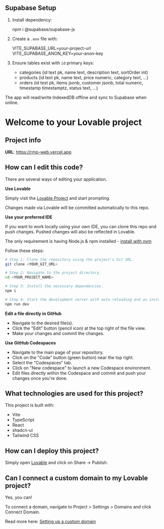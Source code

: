 ## Supabase Setup

1. Install dependency:

   npm i @supabase/supabase-js

2. Create a `.env` file with:

   VITE_SUPABASE_URL=your-project-url
   VITE_SUPABASE_ANON_KEY=your-anon-key

3. Ensure tables exist with `id` primary keys:

   - categories (id text pk, name text, description text, sortOrder int)
   - products (id text pk, name text, price numeric, category text, ...)
   - orders (id text pk, items jsonb, customer jsonb, total numeric, timestamp timestamptz, status text, ...)

The app will read/write IndexedDB offline and sync to Supabase when online.

# Welcome to your Lovable project

## Project info

**URL**: https://rmp-web.vercel.app

## How can I edit this code?

There are several ways of editing your application.

**Use Lovable**

Simply visit the [Lovable Project](https://rmp-web.vercel.app) and start prompting.

Changes made via Lovable will be committed automatically to this repo.

**Use your preferred IDE**

If you want to work locally using your own IDE, you can clone this repo and push changes. Pushed changes will also be reflected in Lovable.

The only requirement is having Node.js & npm installed - [install with nvm](https://github.com/nvm-sh/nvm#installing-and-updating)

Follow these steps:

```sh
# Step 1: Clone the repository using the project's Git URL.
git clone <YOUR_GIT_URL>

# Step 2: Navigate to the project directory.
cd <YOUR_PROJECT_NAME>

# Step 3: Install the necessary dependencies.
npm i

# Step 4: Start the development server with auto-reloading and an instant preview.
npm run dev
```

**Edit a file directly in GitHub**

- Navigate to the desired file(s).
- Click the "Edit" button (pencil icon) at the top right of the file view.
- Make your changes and commit the changes.

**Use GitHub Codespaces**

- Navigate to the main page of your repository.
- Click on the "Code" button (green button) near the top right.
- Select the "Codespaces" tab.
- Click on "New codespace" to launch a new Codespace environment.
- Edit files directly within the Codespace and commit and push your changes once you're done.

## What technologies are used for this project?

This project is built with:

- Vite
- TypeScript
- React
- shadcn-ui
- Tailwind CSS

## How can I deploy this project?

Simply open [Lovable](https://lovable.dev/projects/5bd6baaa-095a-4cde-80fe-4be5c6cbb84a) and click on Share -> Publish.

## Can I connect a custom domain to my Lovable project?

Yes, you can!

To connect a domain, navigate to Project > Settings > Domains and click Connect Domain.

Read more here: [Setting up a custom domain](https://docs.lovable.dev/tips-tricks/custom-domain#step-by-step-guide)
